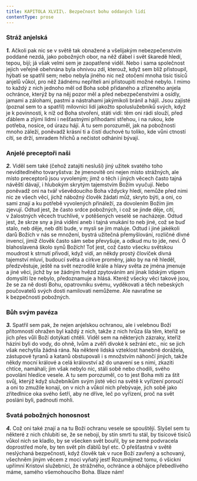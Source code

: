 ```yaml
---
title: KAPITOLA XLVII\. Bezpečnost bohu oddaných lidí
contentType: prose
---
```


<section>

### Stráž anjelská

**_1._** Ačkoli pak nic se v světě tak obnažené a všelijakým nebezpečenstvím poddané nezdá, jako pobožných obor, na něž ďábel i svět škaredě hledí, tepou, bijí; já však velmi sem je zaopatřené viděl. Nebo i sama společnost jejich veřejně obehnána byla ohnivou zdí, kterouž, když sem blíž přistoupil, hýbati se spatřil sem; nebo nebyla jiného nic než otočení mnoha tisíc tisíců anjelů vůkol, pro něž žádnému nepříteli ani přistoupiti možné nebylo. I mimo to každý z nich jednoho měl od Boha sobě přidaného a zřízeného anjela ochránce, kterýž by na něj pozor měl a před nebezpečenstvími a osídly, jamami a zálohami, pastmi a nástrahami jakýmikoli bránil a hájil. Jsou zajisté (poznal sem to a spatřil) milovníci lidí jakožto spoluslužebníků svých, když je k povinnosti, k níž od Boha stvořeni, státi vidí: těm oni rádi slouží, před ďáblem a zlými lidmi i nešťastnými příhodami střehou, i na rukou, kde potřeba, nosíce, od úrazu hájí. A tu sem porozuměl, jak na pobožnosti mnoho záleží, poněvadž krásní ti a čistí duchové tu toliko, kde vůni ctností cítí, se drží, smradem hříchů a nečistot odháníni bývají.

### Anjelé preceptoři naši

**_2._** Viděl sem také (čehož zatajiti nesluší) jiný užitek svatého toho neviditedlného tovaryšstva: že jmenovitě oni nejen místo strážných, ale místo preceptorů jsou vyvoleným; jimž o těch i jiných věcech často tajná návěští dávají, i hlubokým skrytým tajemstvím Božím vyučují. Nebo poněvadž oni na tvář vševědoucího Boha vždycky hledí, nemůže před nimi nic ze všech věcí, jichž nábožný člověk žádati můž, skryto býti, a oni, co sami znají a ku potřebě vyvolených přináleží, za dovolením Božím jim zjevují. Odtud jest, že často srdce pobožných, i což se jinde děje, cítí, v žalostných věcech truchlivé, v potěšených veselé se nacházeje. Odtud jest, že skrze sny a jiná vidění aneb i tajná vnukání to neb jiné, což se buď stalo, neb děje, neb díti bude, v mysli se jim maluje. Odtud i jiné jakékoli darů Božích v nás se množení, bystrá užitečná přemyšlování, rozličné divné invencí, jimiž člověk často sám sebe převyšuje, a odkud mu to jde, neví. Ó blahoslavená školo synů Božích! Toť jest, což často všecku světskou moudrost k strnutí přivodí, když vidí, an někdy prostý človíček divná tajemství mluví, budoucí světa a církve proměny, jako by na ně hleděl, předzvěstuje, ještě na svět nezrodilé krále a hlavy světa ze jména jmenuje a jiné věci, jichž by se žádným hvězd zpytováním ani jinak lidským vtipem domysliti lze nebylo, předoznamuje a hlásá. Kteréž všecky věci takové jsou, že se za ně dosti Bohu, opatrovníku svému, vyděkovati a těch nebeských poučovatelů svých dosti namilovati nemůžeme. Ale navraťme se k bezpečnosti pobožných.

### Bůh svým pavéza

**_3._** Spatřil sem pak, že nejen anjelskou ochranou, ale i velebnou Boží přítomností ohražen byl každý z nich, takže z nich hrůza šla těm, kteříž se jich přes vůli Boží dotýkati chtěli. Viděl sem na některých zázraky, kteříž házíni byli do vody, do ohně, lvům a zvěři divoké k sežrání etc., nic se jich však nechytila žádná rána. Na některé lidská vzteklost hanebně dorážela, zástupové tyranů a katanů obstupovali i s množstvím náhončí jiných, takže někdy mocní králové a celá království až do unavení se s nimi, zkaziti chtíce, namáhali; jim však nebylo nic, stáli sobě nebo chodili, svého povolání hledíce vesele. A tu sem porozuměl, co to jest Boha míti za štít svůj, kterýž když služebníkům svým jisté věci na světě k vyřízení poroučí a oni to zmužile konají, on v nich a vůkol nich přebývaje, jich sobě jako zřítedlnice oka svého šetří, aby ne dříve, leč po vyřízení, proč na svět posláni byli, padnouti mohli.

### Svatá pobožných honosnost

**_4._** Což oni také znají a na tu Boží ochranu vesele se spouštějí. Slyšel sem tu některé z nich chlubiti se, že se nebojí, by stín smrti tu stál, by tisícové tisíců vůkol nich se kladlo, by se všecken svět bouřil, by se země podvracela doprostřed moře, by ten svět pln ďáblů byl etc. Ó přešťastná v světě neslýchaná bezpečnosti, když člověk tak v ruce Boží zavřený a schovaný, všechněm jiným věcem z moci vyňatý jest! Rozumějmež tomu, ó všickni upřímní Kristovi služebníci, že strážného, ochránce a obhájce přebedlivého máme, samého všemohoucího Boha. Blaze nám!

</section>
